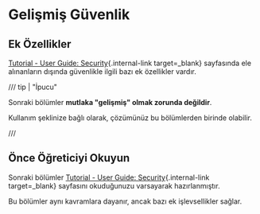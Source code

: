 # Gelişmiş Güvenlik

## Ek Özellikler

[Tutorial - User Guide: Security](../../tutorial/security/index.md){.internal-link target=_blank} sayfasında ele alınanların dışında güvenlikle ilgili bazı ek özellikler vardır.

/// tip | "İpucu"

Sonraki bölümler **mutlaka "gelişmiş" olmak zorunda değildir**.

Kullanım şeklinize bağlı olarak, çözümünüz bu bölümlerden birinde olabilir.

///

## Önce Öğreticiyi Okuyun

Sonraki bölümler [Tutorial - User Guide: Security](../../tutorial/security/index.md){.internal-link target=_blank} sayfasını okuduğunuzu varsayarak hazırlanmıştır.

Bu bölümler aynı kavramlara dayanır, ancak bazı ek işlevsellikler sağlar.
